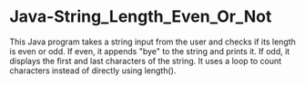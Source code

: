 # Java-String_Length_Even_Or_Not
This Java program takes a string input from the user and checks if its length is even or odd. If even, it appends "bye" to the string and prints it. If odd, it displays the first and last characters of the string. It uses a loop to count characters instead of directly using length().
